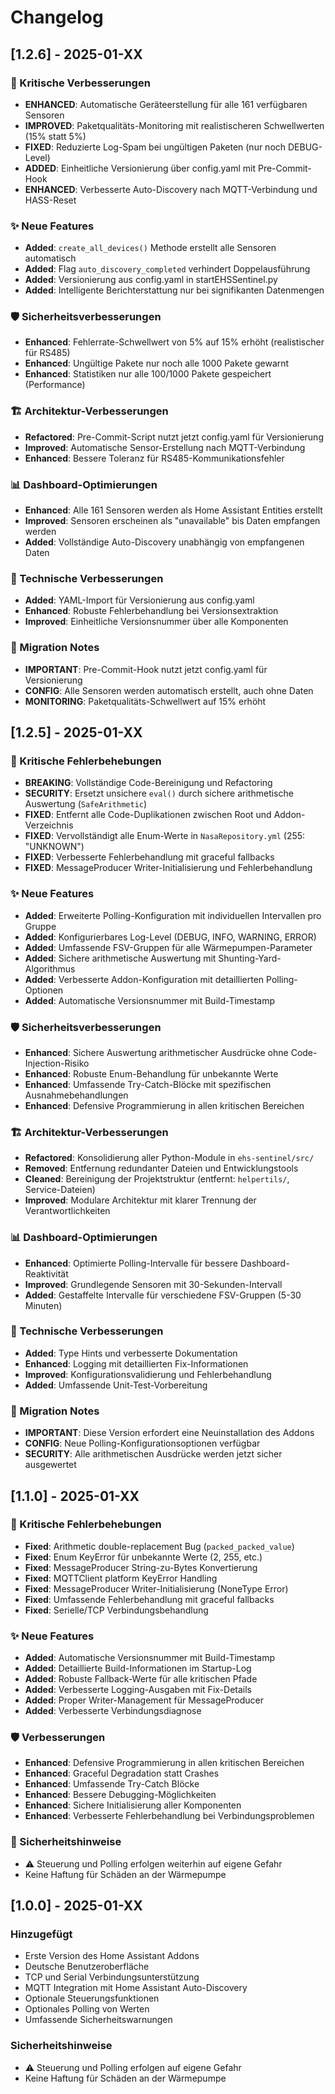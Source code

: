 # Changelog

## [1.2.6] - 2025-01-XX

### 🔧 Kritische Verbesserungen
- **ENHANCED**: Automatische Geräteerstellung für alle 161 verfügbaren Sensoren
- **IMPROVED**: Paketqualitäts-Monitoring mit realistischeren Schwellwerten (15% statt 5%)
- **FIXED**: Reduzierte Log-Spam bei ungültigen Paketen (nur noch DEBUG-Level)
- **ADDED**: Einheitliche Versionierung über config.yaml mit Pre-Commit-Hook
- **ENHANCED**: Verbesserte Auto-Discovery nach MQTT-Verbindung und HASS-Reset

### ✨ Neue Features
- **Added**: `create_all_devices()` Methode erstellt alle Sensoren automatisch
- **Added**: Flag `auto_discovery_completed` verhindert Doppelausführung
- **Added**: Versionierung aus config.yaml in startEHSSentinel.py
- **Added**: Intelligente Berichterstattung nur bei signifikanten Datenmengen

### 🛡️ Sicherheitsverbesserungen
- **Enhanced**: Fehlerrate-Schwellwert von 5% auf 15% erhöht (realistischer für RS485)
- **Enhanced**: Ungültige Pakete nur noch alle 1000 Pakete gewarnt
- **Enhanced**: Statistiken nur alle 100/1000 Pakete gespeichert (Performance)

### 🏗️ Architektur-Verbesserungen
- **Refactored**: Pre-Commit-Script nutzt jetzt config.yaml für Versionierung
- **Improved**: Automatische Sensor-Erstellung nach MQTT-Verbindung
- **Enhanced**: Bessere Toleranz für RS485-Kommunikationsfehler

### 📊 Dashboard-Optimierungen
- **Enhanced**: Alle 161 Sensoren werden als Home Assistant Entities erstellt
- **Improved**: Sensoren erscheinen als "unavailable" bis Daten empfangen werden
- **Added**: Vollständige Auto-Discovery unabhängig von empfangenen Daten

### 🔧 Technische Verbesserungen
- **Added**: YAML-Import für Versionierung aus config.yaml
- **Enhanced**: Robuste Fehlerbehandlung bei Versionsextraktion
- **Improved**: Einheitliche Versionsnummer über alle Komponenten

### 🚨 Migration Notes
- **IMPORTANT**: Pre-Commit-Hook nutzt jetzt config.yaml für Versionierung
- **CONFIG**: Alle Sensoren werden automatisch erstellt, auch ohne Daten
- **MONITORING**: Paketqualitäts-Schwellwert auf 15% erhöht

## [1.2.5] - 2025-01-XX

### 🔧 Kritische Fehlerbehebungen
- **BREAKING**: Vollständige Code-Bereinigung und Refactoring
- **SECURITY**: Ersetzt unsichere `eval()` durch sichere arithmetische Auswertung (`SafeArithmetic`)
- **FIXED**: Entfernt alle Code-Duplikationen zwischen Root und Addon-Verzeichnis
- **FIXED**: Vervollständigt alle Enum-Werte in `NasaRepository.yml` (255: "UNKNOWN")
- **FIXED**: Verbesserte Fehlerbehandlung mit graceful fallbacks
- **FIXED**: MessageProducer Writer-Initialisierung und Fehlerbehandlung

### ✨ Neue Features
- **Added**: Erweiterte Polling-Konfiguration mit individuellen Intervallen pro Gruppe
- **Added**: Konfigurierbares Log-Level (DEBUG, INFO, WARNING, ERROR)
- **Added**: Umfassende FSV-Gruppen für alle Wärmepumpen-Parameter
- **Added**: Sichere arithmetische Auswertung mit Shunting-Yard-Algorithmus
- **Added**: Verbesserte Addon-Konfiguration mit detaillierten Polling-Optionen
- **Added**: Automatische Versionsnummer mit Build-Timestamp

### 🛡️ Sicherheitsverbesserungen
- **Enhanced**: Sichere Auswertung arithmetischer Ausdrücke ohne Code-Injection-Risiko
- **Enhanced**: Robuste Enum-Behandlung für unbekannte Werte
- **Enhanced**: Umfassende Try-Catch-Blöcke mit spezifischen Ausnahmebehandlungen
- **Enhanced**: Defensive Programmierung in allen kritischen Bereichen

### 🏗️ Architektur-Verbesserungen
- **Refactored**: Konsolidierung aller Python-Module in `ehs-sentinel/src/`
- **Removed**: Entfernung redundanter Dateien und Entwicklungstools
- **Cleaned**: Bereinigung der Projektstruktur (entfernt: `helpertils/`, Service-Dateien)
- **Improved**: Modulare Architektur mit klarer Trennung der Verantwortlichkeiten

### 📊 Dashboard-Optimierungen
- **Enhanced**: Optimierte Polling-Intervalle für bessere Dashboard-Reaktivität
- **Improved**: Grundlegende Sensoren mit 30-Sekunden-Intervall
- **Added**: Gestaffelte Intervalle für verschiedene FSV-Gruppen (5-30 Minuten)

### 🔧 Technische Verbesserungen
- **Added**: Type Hints und verbesserte Dokumentation
- **Enhanced**: Logging mit detaillierten Fix-Informationen
- **Improved**: Konfigurationsvalidierung und Fehlerbehandlung
- **Added**: Umfassende Unit-Test-Vorbereitung

### 🚨 Migration Notes
- **IMPORTANT**: Diese Version erfordert eine Neuinstallation des Addons
- **CONFIG**: Neue Polling-Konfigurationsoptionen verfügbar
- **SECURITY**: Alle arithmetischen Ausdrücke werden jetzt sicher ausgewertet

## [1.1.0] - 2025-01-XX

### 🔧 Kritische Fehlerbehebungen
- **Fixed**: Arithmetic double-replacement Bug (`packed_packed_value`)
- **Fixed**: Enum KeyError für unbekannte Werte (2, 255, etc.)
- **Fixed**: MessageProducer String-zu-Bytes Konvertierung
- **Fixed**: MQTTClient platform KeyError Handling
- **Fixed**: MessageProducer Writer-Initialisierung (NoneType Error)
- **Fixed**: Umfassende Fehlerbehandlung mit graceful fallbacks
- **Fixed**: Serielle/TCP Verbindungsbehandlung

### ✨ Neue Features
- **Added**: Automatische Versionsnummer mit Build-Timestamp
- **Added**: Detaillierte Build-Informationen im Startup-Log
- **Added**: Robuste Fallback-Werte für alle kritischen Pfade
- **Added**: Verbesserte Logging-Ausgaben mit Fix-Details
- **Added**: Proper Writer-Management für MessageProducer
- **Added**: Verbesserte Verbindungsdiagnose

### 🛡️ Verbesserungen
- **Enhanced**: Defensive Programmierung in allen kritischen Bereichen
- **Enhanced**: Graceful Degradation statt Crashes
- **Enhanced**: Umfassende Try-Catch Blöcke
- **Enhanced**: Bessere Debugging-Möglichkeiten
- **Enhanced**: Sichere Initialisierung aller Komponenten
- **Enhanced**: Verbesserte Fehlerbehandlung bei Verbindungsproblemen

### 🚨 Sicherheitshinweise
- ⚠️ Steuerung und Polling erfolgen weiterhin auf eigene Gefahr
- Keine Haftung für Schäden an der Wärmepumpe

## [1.0.0] - 2025-01-XX

### Hinzugefügt
- Erste Version des Home Assistant Addons
- Deutsche Benutzeroberfläche
- TCP und Serial Verbindungsunterstützung
- MQTT Integration mit Home Assistant Auto-Discovery
- Optionale Steuerungsfunktionen
- Optionales Polling von Werten
- Umfassende Sicherheitswarnungen

### Sicherheitshinweise
- ⚠️ Steuerung und Polling erfolgen auf eigene Gefahr
- Keine Haftung für Schäden an der Wärmepumpe